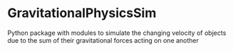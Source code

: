 # GravitationalPhysicsSim
Python package with modules to simulate the changing velocity of objects due to the sum of their gravitational forces acting on one another
